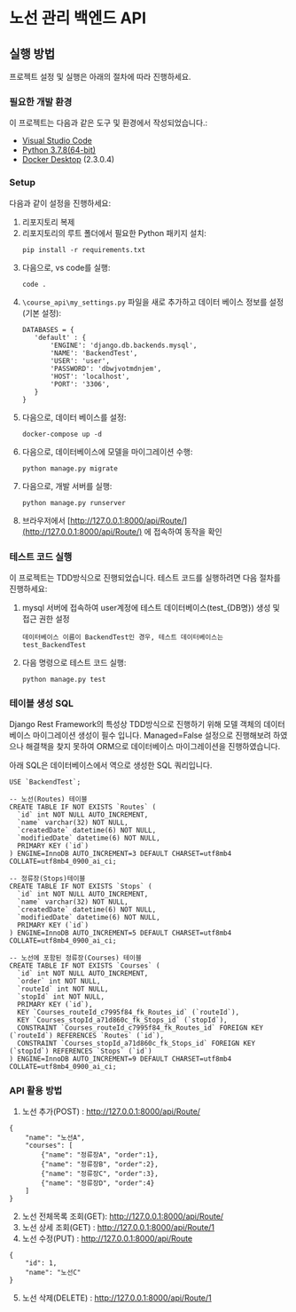 # 노선 관리 백엔드 API

## 실행 방법
프로젝트 설정 및 실행은 아래의 절차에 따라 진행하세요.

### 필요한 개발 환경
이 프로젝트는 다음과 같은 도구 및 환경에서 작성되었습니다.:

* [Visual Studio Code](https://code.visualstudio.com/)
* [Python 3.7.8(64-bit)](https://www.python.org/downloads/release/python-378/)
* [Docker Desktop](https://www.docker.com/products/docker-desktop) (2.3.0.4)

### Setup
다음과 같이 설정을 진행하세요:

  1. 리포지토리 복제
  2. 리포지토리의 루트 폴더에서 필요한 Python 패키지 설치:
     ```
     pip install -r requirements.txt
     ```
  3. 다음으로, vs code를 실행:
     ```
     code .
     ```
  4. `\course_api\my_settings.py` 파일을 새로 추가하고 데이터 베이스 정보를 설정(기본 설정):
     ```
     DATABASES = {
        'default' : {
            'ENGINE': 'django.db.backends.mysql',
            'NAME': 'BackendTest',
            'USER': 'user',
            'PASSWORD': 'dbwjvotmdnjem',
            'HOST': 'localhost',
            'PORT': '3306',
        }
     }
     ```
  5. 다음으로, 데이터 베이스를 설정:
     ```
     docker-compose up -d
     ```
  6. 다음으로, 데이터베이스에 모델을 마이그레이션 수행:
     ```
     python manage.py migrate
     ```
  7. 다음으로, 개발 서버를 실행:
     ```
     python manage.py runserver
     ```
  8. 브라우저에서 [http://127.0.0.1:8000/api/Route/](http://127.0.0.1:8000/api/Route/) 에 접속하여 동작을 확인

### 테스트 코드 실행
이 프로젝트는 TDD방식으로 진행되었습니다. 테스트 코드를 실행하려면 다음 절차를 진행하세요:

  1. mysql 서버에 접속하여 user계정에 테스트 데이터베이스(test_{DB명}) 생성 및 접근 권한 설정
     ```
     데이터베이스 이름이 BackendTest인 경우, 테스트 데이터베이스는 test_BackendTest
     ```
  2. 다음 명령으로 테스트 코드 실행:
     ```
     python manage.py test
     ```

### 테이블 생성 SQL
Django Rest Framework의 특성상 TDD방식으로 진행하기 위해 모델 객체의 데이터베이스 마이그레이션 생성이 필수 입니다. Managed=False 설정으로 진행해보려 하였으나 해결책을 찾지 못하여 ORM으로 데이터베이스 마이그레이션을 진행하였습니다.

아래 SQL은 데이터베이스에서 역으로 생성한 SQL 쿼리입니다.

     
	USE `BackendTest`;
	
	-- 노선(Routes) 테이블
	CREATE TABLE IF NOT EXISTS `Routes` (
	  `id` int NOT NULL AUTO_INCREMENT,
	  `name` varchar(32) NOT NULL,
	  `createdDate` datetime(6) NOT NULL,
	  `modifiedDate` datetime(6) NOT NULL,
	  PRIMARY KEY (`id`)
	) ENGINE=InnoDB AUTO_INCREMENT=3 DEFAULT CHARSET=utf8mb4 COLLATE=utf8mb4_0900_ai_ci;
	
	-- 정류장(Stops)테이블
	CREATE TABLE IF NOT EXISTS `Stops` (
	  `id` int NOT NULL AUTO_INCREMENT,
	  `name` varchar(32) NOT NULL,
	  `createdDate` datetime(6) NOT NULL,
	  `modifiedDate` datetime(6) NOT NULL,
	  PRIMARY KEY (`id`)
	) ENGINE=InnoDB AUTO_INCREMENT=5 DEFAULT CHARSET=utf8mb4 COLLATE=utf8mb4_0900_ai_ci;

	-- 노선에 포함된 정류장(Courses) 테이블
	CREATE TABLE IF NOT EXISTS `Courses` (
	  `id` int NOT NULL AUTO_INCREMENT,
	  `order` int NOT NULL,
	  `routeId` int NOT NULL,
	  `stopId` int NOT NULL,
	  PRIMARY KEY (`id`),
	  KEY `Courses_routeId_c7995f84_fk_Routes_id` (`routeId`),
	  KEY `Courses_stopId_a71d860c_fk_Stops_id` (`stopId`),
	  CONSTRAINT `Courses_routeId_c7995f84_fk_Routes_id` FOREIGN KEY (`routeId`) REFERENCES `Routes` (`id`),
	  CONSTRAINT `Courses_stopId_a71d860c_fk_Stops_id` FOREIGN KEY (`stopId`) REFERENCES `Stops` (`id`)
	) ENGINE=InnoDB AUTO_INCREMENT=9 DEFAULT CHARSET=utf8mb4 COLLATE=utf8mb4_0900_ai_ci;
     

### API 활용 방법
1. 노선 추가(POST) : http://127.0.0.1:8000/api/Route/
```
{
    "name": "노선A",
    "courses": [
        {"name": "정류장A", "order":1},
        {"name": "정류장B", "order":2},
        {"name": "정류장C", "order":3},
        {"name": "정류장D", "order":4}
    ]
}
```

2. 노선 전체목록 조회(GET): http://127.0.0.1:8000/api/Route/
3. 노선 상세 조회(GET) : http://127.0.0.1:8000/api/Route/1
4. 노선 수정(PUT) : http://127.0.0.1:8000/api/Route
```
{
    "id": 1,
    "name": "노선C"
}
```
5. 노선 삭제(DELETE) : http://127.0.0.1:8000/api/Route/1
